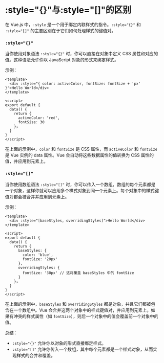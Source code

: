 # :style="{}"与:style="[]"的区别

在 Vue.js 中，`:style` 是一个用于绑定内联样式的指令。`:style="{}"` 和 `:style="[]"` 的主要区别在于它们如何处理样式的键值对。

### **`:style="{}"`**

当你使用对象语法 `:style="{}"` 时，你可以直接在对象中定义 CSS 属性和对应的值。这种语法允许你以 JavaScript 对象的形式来绑定样式。

示例：


```vue
<template>
  <div :style="{ color: activeColor, fontSize: fontSize + 'px' }">Hello World</div>
</template>

<script>
export default {
  data() {
    return {
      activeColor: 'red',
      fontSize: 30
    };
  }
}
</script>
```
在上面的示例中，`color` 和 `fontSize` 是 CSS 属性，而 `activeColor` 和 `fontSize` 是 Vue 实例的 data 属性。Vue 会自动将这些数据属性的值转换为 CSS 属性的值，并应用到元素上。

### **`:style="[]"`**

当你使用数组语法 `:style="[]"` 时，你可以传入一个数组，数组的每个元素都是一个对象，这样你就可以应用多个样式对象到同一个元素上。每个对象中的样式键值对都会被合并并应用到元素上。

示例：


```vue
<template>
  <div :style="[baseStyles, overridingStyles]">Hello World</div>
</template>

<script>
export default {
  data() {
    return {
      baseStyles: {
        color: 'blue',
        fontSize: '20px'
      },
      overridingStyles: {
        fontSize: '30px' // 这将覆盖 baseStyles 中的 fontSize
      }
    };
  }
}
</script>
```
在上面的示例中，`baseStyles` 和 `overridingStyles` 都是对象，并且它们都被包含在一个数组中。Vue 会合并这两个对象中的样式键值对，并应用到元素上。如果有冲突的样式属性（如 `fontSize`），则后一个对象中的值会覆盖前一个对象中的值。

总结：

* `:style="{}"` 允许你以对象的形式直接绑定样式。
* `:style="[]"` 允许你传入一个数组，其中每个元素都是一个样式对象，从而实现样式的合并和覆盖。